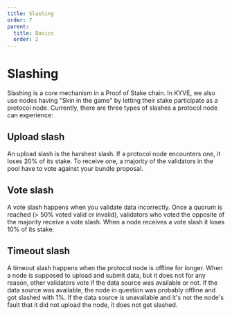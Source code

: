 ```yaml
---
title: Slashing
order: 7
parent:
  title: Basics
  order: 2
---
```


# Slashing

Slashing is a core mechanism in a Proof of Stake chain. In KYVE, we also use nodes having "Skin in the game" by letting their stake participate as a protocol node. Currently, there are three types of slashes a protocol node can experience:

## Upload slash

An upload slash is the harshest slash. If a protocol node encounters one, it loses 20% of its stake. To receive one, a majority of the validators in the pool have to vote against your bundle proposal.

## Vote slash

A vote slash happens when you validate data incorrectly. Once a quorum is reached (> 50% voted valid or invalid), validators who voted the opposite of the majority receive a vote slash. When a node receives a vote slash
it loses 10% of its stake.

## Timeout slash

A timeout slash happens when the protocol node is offline for longer. When a node is supposed to upload and submit
data, but it does not for any reason, other validators vote if the data source was available or not. If the data source was available, the node in question was probably offline and got slashed with 1%. If the data source is unavailable and it's not the node's fault that it did not upload the node, it does not get slashed.
